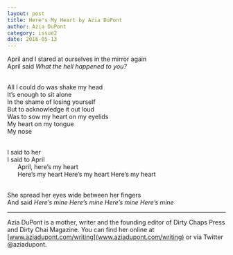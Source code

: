 ```yaml
---
layout: post
title: Here's My Heart by Azia DuPont
author: Azia DuPont
category: issue2
date: 2016-05-13
---
```


April and I stared at ourselves in the mirror again<br>
April said *What the hell happened to you?*<br><br>

All I could do was shake my head<br>
It’s enough to sit alone<br>
In the shame of losing yourself<br>
But to acknowledge it out loud<br>
Was to sow my heart on my eyelids<br>
My heart on my tongue<br>
My nose<br><br>

I said to her<br>
I said to April<br>
&nbsp;&nbsp;&nbsp;&nbsp;&nbsp;&nbsp;April, here’s my heart<br>
&nbsp;&nbsp;&nbsp;&nbsp;&nbsp;&nbsp;Here’s my heart Here’s my heart Here’s my heart<br><br>

She spread her eyes wide between her fingers<br>
And said *Here’s mine Here’s mine Here’s mine Here’s mine*

___

Azia DuPont is a mother, writer and the founding editor of Dirty Chaps Press and Dirty Chai Magazine. You can find her online at [www.aziadupont.com/writing](www.aziadupont.com/writing) or via Twitter @aziadupont.
